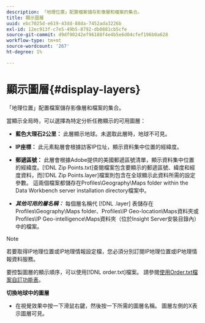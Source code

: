 ```yaml
---
description: 「地理位置」配置檔案儲存影像層和檔案的集合。
title: 顯示圖層
uuid: ebc7025d-e619-43dd-88da-7452ada3226b
exl-id: 12ec913f-c7e5-49b5-8792-db0881cb5cfe
source-git-commit: d9df90242ef96188f4e4b5e6d04cfef196b0a628
workflow-type: tm+mt
source-wordcount: '267'
ht-degree: 1%

---
```


# 顯示圖層{#display-layers}

「地理位置」配置檔案儲存影像層和檔案的集合。

當顯示全局時，可以選擇為特定分析任務顯示的可用圖層：

* **藍色大理石2公里：** 此層顯示地球。未選取此層時，地球不可見。
* **IP座標：** 此元素點層會根據訪客IP位址，顯示資料集中位置的經緯度。
* **郵遞區號：** 此層會根據Adobe提供的美國郵遞區號清單，顯示資料集中位置的經緯度。[!DNL Zip Points.txt]查閱檔案包含要顯示的郵遞區號、緯度和經度資料，而[!DNL Zip Points.layer]檔案則包含在全球顯示此資料所需的設定參數。 這兩個檔案都儲存在Profiles\Geography\Maps folder within the Data Workbench server installation directory檔案中。

* ***其他可用的層名稱：*** 每個層名稱代 [!DNL .layer] 表儲存在Profiles\Geography\Maps folder、Profiles\IP Geo-location\Maps資料夾或Profiles\IP Geo-intelligence\Maps資料夾（位於Insight Server安裝目錄內）中的檔案。

>[!NOTE]
>
>若要取得IP地理位置或IP地理情報設定檔，您必須分別訂閱IP地理位置或IP地理情報資料服務。

要控製圖層的顯示順序，可以使用[!DNL order.txt]檔案。 請參閱[使用Order.txt檔案自訂功能表](../../../../home/c-get-started/c-intf-anlys-ftrs/c-ctm-menus/t-cstm-menus-ordr-files.md#task-a391800a8dd444deb3e1516d5189f999)。

**切換地球中的圖層**

* 在視覺效果中按一下滑鼠右鍵，然後按一下所需的圖層名稱。 圖層左側的X表示圖層可見。
